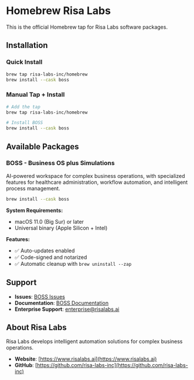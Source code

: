 # Homebrew Risa Labs

This is the official Homebrew tap for Risa Labs software packages.

## Installation

### Quick Install
```bash
brew tap risa-labs-inc/homebrew
brew install --cask boss
```

### Manual Tap + Install
```bash
# Add the tap
brew tap risa-labs-inc/homebrew

# Install BOSS
brew install --cask boss
```

## Available Packages

### BOSS - Business OS plus Simulations
AI-powered workspace for complex business operations, with specialized features for healthcare administration, workflow automation, and intelligent process management.

```bash
brew install --cask boss
```

**System Requirements:**
- macOS 11.0 (Big Sur) or later
- Universal binary (Apple Silicon + Intel)

**Features:**
- ✅ Auto-updates enabled
- ✅ Code-signed and notarized
- ✅ Automatic cleanup with `brew uninstall --zap`

## Support

- **Issues**: [BOSS Issues](https://github.com/risa-labs-inc/BOSS-Releases/issues)
- **Documentation**: [BOSS Documentation](https://github.com/risa-labs-inc/BOSS-Releases)
- **Enterprise Support**: [enterprise@risalabs.ai](mailto:enterprise@risalabs.ai)

## About Risa Labs

Risa Labs develops intelligent automation solutions for complex business operations.

- **Website**: [https://www.risalabs.ai](https://www.risalabs.ai)
- **GitHub**: [https://github.com/risa-labs-inc](https://github.com/risa-labs-inc)